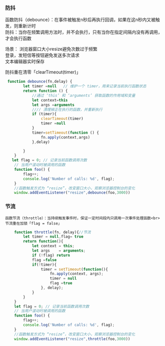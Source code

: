 ### 防抖

函数防抖（debounce）：在事件被触发n秒后再执行回调，如果在这n秒内又被触发，则重新计时 <br>
防抖：当你在频繁调用方法时，并不会执行，只有当你在指定间隔内没有再调用，才会执行函数

场景：
浏览器窗口大小resize避免次数过于频繁  <br>
登录，发短信等按钮避免发送多次请求  <br>
文本编辑器实时保存  <br>

防抖重在清零「clearTimeout(timer)」

```js
 function debounce(fn,delay) {
        let timer =null   // 维护一个 timer，用来记录当前执行函数状态
        return function () {
            //通过 ‘this’ 和 ‘arguments’ 获取函数的作用域和变量
            let context=this
            let args =arguments
            //// 清理掉正在执行的函数，并重新执行
            if (timer){
                clearTimeout(timer)
                timer =null
            }
            timer=setTimeout(function () {
                fn.apply(context,args)
            },delay)

        }
    }
   let flag = 0; // 记录当前函数调用次数
    // 当用户滚动时被调用的函数
    function foo() {
        flag++;
        console.log('Number of calls: %d', flag);
    }
    //函数触发方式为 “resize”，改变窗口大小，观察浏览器控制台的变化
    window.addEventListener("resize",debounce(foo,3000))
```
### 节流


    函数节流（throttle）：当持续触发事件时，保证一定时间段内只调用一次事件处理函数<br>
    节流重在加锁「flag = false」
```js
    function throttle(fn, delay){//节流
        let timer = null,flag= true
        return function(){
            let context = this;
            let args    = arguments;
            if (!flag) return
            flag =false
            if(!timer){
                timer = setTimeout(function(){
                    fn.apply(context, args);
                    timer = null
                    flag =true
                }, delay);
            }
        }
    }
    let flag = 0; // 记录当前函数调用次数
    // 当用户滚动时被调用的函数
    function foo() {
        flag++;
        console.log('Number of calls: %d', flag);
    }
    //函数触发方式为 “resize”，改变窗口大小，观察浏览器控制台的变化
    window.addEventListener("resize",throttle(foo,3000))
    
 ```
